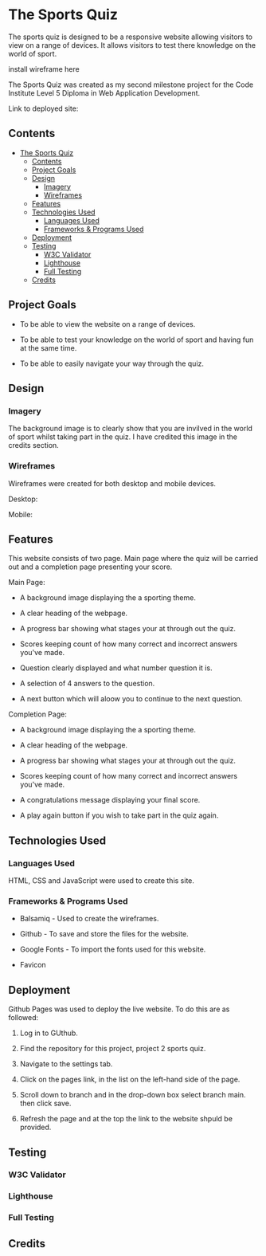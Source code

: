 # The Sports Quiz

The sports quiz is designed to be a responsive website allowing visitors to view on a range of devices. It allows visitors to test there knowledge on the world of sport.

install wireframe here

The Sports Quiz was created as my second milestone project for the Code Institute Level 5 Diploma in Web Application Development.

Link to deployed site:

## Contents

- [The Sports Quiz](#the-sports-quiz)
  - [Contents](#contents)
  - [Project Goals](#project-goals)
  - [Design](#design)
    - [Imagery](#imagery)
    - [Wireframes](#wireframes)
  - [Features](#features)
  - [Technologies Used](#technologies-used)
    - [Languages Used](#languages-used)
    - [Frameworks \& Programs Used](#frameworks--programs-used)
  - [Deployment](#deployment)
  - [Testing](#testing)
    - [W3C Validator](#w3c-validator)
    - [Lighthouse](#lighthouse)
    - [Full Testing](#full-testing)
  - [Credits](#credits)

## Project Goals

* To be able to view the website on a range of devices.

* To be able to test your knowledge on the world of sport and having fun at the same time.

* To be able to easily navigate your way through the quiz.

## Design

### Imagery

The background image is to clearly show that you are invilved in the world of sport whilst taking part in the quiz. I have credited this image in the credits section.

### Wireframes

Wireframes were created for both desktop and mobile devices.

Desktop:

Mobile:

## Features

This website consists of two page. Main page where the quiz will be carried out and a completion page presenting your score.

Main Page:

* A background image displaying the a sporting theme.

* A clear heading of the webpage.

* A progress bar showing what stages your at through out the quiz.

* Scores keeping count of how many correct and incorrect answers you've made.

* Question clearly displayed and what number question it is.

* A selection of 4 answers to the question.

* A next button which will aloow you to continue to the next question.

Completion Page:

* A background image displaying the a sporting theme.
  
* A clear heading of the webpage.
  
* A progress bar showing what stages your at through out the quiz.

* Scores keeping count of how many correct and incorrect answers you've made.

* A congratulations message displaying your final score.

* A play again button if you wish to take part in the quiz again.

## Technologies Used

### Languages Used

HTML, CSS and JavaScript were used to create this site.

### Frameworks & Programs Used

* Balsamiq - Used to create the wireframes.

* Github - To save and store the files for the website.

* Google Fonts - To import the fonts used for this website.

* Favicon

## Deployment

Github Pages was used to deploy the live website. To do this are as followed:

1. Log in to GUthub.

2. Find the repository for this project, project 2 sports quiz.

3. Navigate to the settings tab.

4. Click on the pages link, in the list on the left-hand side of the page.

5. Scroll down to branch and in the drop-down box select branch main. then click save.

6. Refresh the page and at the top the link to the website shpuld be provided.

## Testing

### W3C Validator

### Lighthouse

### Full Testing

## Credits
